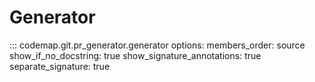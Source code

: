 # Generator

::: codemap.git.pr_generator.generator
    options:
      members_order: source
      show_if_no_docstring: true
      show_signature_annotations: true
      separate_signature: true

